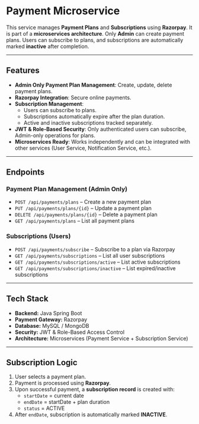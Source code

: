 # Payment Microservice

This service manages **Payment Plans** and **Subscriptions** using **Razorpay**. It is part of a **microservices architecture**. Only **Admin** can create payment plans. Users can subscribe to plans, and subscriptions are automatically marked **inactive** after completion.

---

## Features

- **Admin Only Payment Plan Management**: Create, update, delete payment plans.
- **Razorpay Integration**: Secure online payments.
- **Subscription Management**:
  - Users can subscribe to plans.
  - Subscriptions automatically expire after the plan duration.
  - Active and inactive subscriptions tracked separately.
- **JWT & Role-Based Security**: Only authenticated users can subscribe, Admin-only operations for plans.
- **Microservices Ready**: Works independently and can be integrated with other services (User Service, Notification Service, etc.).

---

## Endpoints

### Payment Plan Management (Admin Only)
- `POST /api/payments/plans` – Create a new payment plan  
- `PUT /api/payments/plans/{id}` – Update a payment plan  
- `DELETE /api/payments/plans/{id}` – Delete a payment plan  
- `GET /api/payments/plans` – List all payment plans  

### Subscriptions (Users)
- `POST /api/payments/subscribe` – Subscribe to a plan via Razorpay  
- `GET /api/payments/subscriptions` – List all user subscriptions  
- `GET /api/payments/subscriptions/active` – List active subscriptions  
- `GET /api/payments/subscriptions/inactive` – List expired/inactive subscriptions  

---

## Tech Stack

- **Backend:** Java Spring Boot  
- **Payment Gateway:** Razorpay  
- **Database:** MySQL / MongoDB  
- **Security:** JWT & Role-Based Access Control  
- **Architecture:** Microservices (Payment Service + Subscription Service)

---

## Subscription Logic

1. User selects a payment plan.  
2. Payment is processed using **Razorpay**.  
3. Upon successful payment, a **subscription record** is created with:
   - `startDate` = current date  
   - `endDate` = startDate + plan duration  
   - `status` = ACTIVE  
4. After `endDate`, subscription is automatically marked **INACTIVE**.  
 
